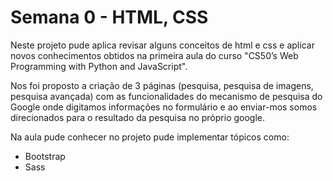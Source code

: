 # Semana 0 - HTML, CSS
Neste projeto pude aplica revisar alguns conceitos de html e css e aplicar novos conhecimentos obtidos na primeira aula do curso "CS50’s Web Programming with Python and JavaScript".

Nos foi proposto a criação de 3 páginas (pesquisa, pesquisa de imagens, pesquisa avançada) com as funcionalidades do mecanismo de pesquisa do Google onde digitamos informações no formulário e ao enviar-mos somos direcionados para o resultado da pesquisa no próprio google.

Na aula pude conhecer no projeto pude implementar tópicos como:
- Bootstrap
- Sass
